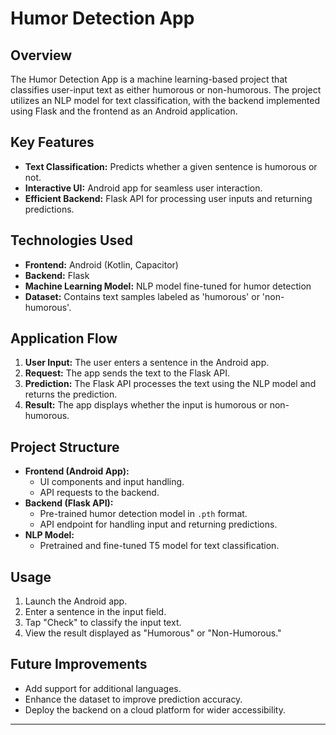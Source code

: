 # Humor Detection App

## Overview
The Humor Detection App is a machine learning-based project that classifies user-input text as either humorous or non-humorous. The project utilizes an NLP model for text classification, with the backend implemented using Flask and the frontend as an Android application.

## Key Features
- **Text Classification:** Predicts whether a given sentence is humorous or not.
- **Interactive UI:** Android app for seamless user interaction.
- **Efficient Backend:** Flask API for processing user inputs and returning predictions.

## Technologies Used
- **Frontend:** Android (Kotlin, Capacitor)
- **Backend:** Flask
- **Machine Learning Model:** NLP model fine-tuned for humor detection
- **Dataset:** Contains text samples labeled as 'humorous' or 'non-humorous'.

## Application Flow
1. **User Input:** The user enters a sentence in the Android app.
2. **Request:** The app sends the text to the Flask API.
3. **Prediction:** The Flask API processes the text using the NLP model and returns the prediction.
4. **Result:** The app displays whether the input is humorous or non-humorous.

## Project Structure
- **Frontend (Android App):**
  - UI components and input handling.
  - API requests to the backend.
- **Backend (Flask API):**
  - Pre-trained humor detection model in `.pth` format.
  - API endpoint for handling input and returning predictions.
- **NLP Model:**
  - Pretrained and fine-tuned T5 model for text classification.

## Usage
1. Launch the Android app.
2. Enter a sentence in the input field.
3. Tap "Check" to classify the input text.
4. View the result displayed as "Humorous" or "Non-Humorous."

## Future Improvements
- Add support for additional languages.
- Enhance the dataset to improve prediction accuracy.
- Deploy the backend on a cloud platform for wider accessibility.

---


